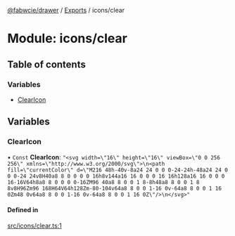 [@fabwcie/drawer](../README.md) / [Exports](../modules.md) / icons/clear

# Module: icons/clear

## Table of contents

### Variables

- [ClearIcon](icons_clear.md#clearicon)

## Variables

### ClearIcon

• `Const` **ClearIcon**: ``"<svg width=\"16\" height=\"16\" viewBox=\"0 0 256 256\" xmlns=\"http://www.w3.org/2000/svg\">\n<path fill=\"currentColor\" d=\"M216 48h-40v-8a24 24 0 0 0-24-24h-48a24 24 0 0 0-24 24v8H40a8 8 0 0 0 0 16h8v144a16 16 0 0 0 16 16h128a16 16 0 0 0 16-16V64h8a8 8 0 0 0 0-16ZM96 40a8 8 0 0 1 8-8h48a8 8 0 0 1 8 8v8H96Zm96 168H64V64h128Zm-80-104v64a8 8 0 0 1-16 0v-64a8 8 0 0 1 16 0Zm48 0v64a8 8 0 0 1-16 0v-64a8 8 0 0 1 16 0Z\"/>\n</svg>"``

#### Defined in

[src/icons/clear.ts:1](https://github.com/fabwcie/drawer/blob/21e6e28/src/icons/clear.ts#L1)

